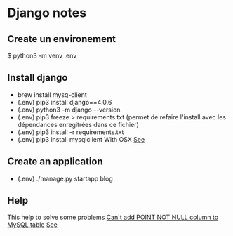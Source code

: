 # Django notes

## Create un environement
$ python3 -m venv .env

## Install django
* brew install mysq-client
* (.env) pip3 install django==4.0.6
* (.env) python3 -m django --version
* (.env) pip3 freeze > requirements.txt (permet de refaire l'install avec les dépendances enregitrées dans ce fichier)
* (.env) pip3 install -r requirements.txt
* (.env) pip3 install mysqlclient
   With OSX [See](https://forum.djangoproject.com/t/how-can-i-install-mysqlclient-on-osx/14960)


## Create an application
* (.env) ./manage.py startapp blog




## Help
This help to solve some problems
[Can't add POINT NOT NULL column to MySQL table](https://gis.stackexchange.com/questions/173543/cant-add-point-not-null-column-to-mysql-table)
[See](https://forum.djangoproject.com/t/how-can-i-install-mysqlclient-on-osx/14960)